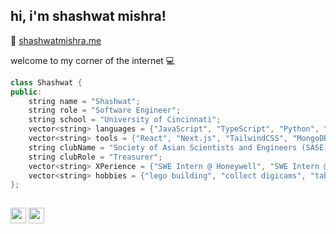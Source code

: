 <h2> hi, i'm shashwat mishra!</h2>


 :love_letter: [shashwatmishra.me](http://shashwatmishra.me/)

welcome to my corner of the internet :computer:

```c++
class Shashwat {
public:
    string name = "Shashwat";
    string role = "Software Engineer";
    string school = "University of Cincinnati";
    vector<string> languages = {"JavaScript", "TypeScript", "Python", "C++", "HTML", "CSS"};
    vector<string> tools = {"React", "Next.js", "TailwindCSS", "MongoDB", "Node.js", "Express.js"};
    string clubName = "Society of Asian Scientists and Engineers (SASE)";
    string clubRole = "Treasurer";
    vector<string> XPerience = {"SWE Intern @ Honeywell", "SWE Intern @ Possip"};
    vector<string> hobbies = {"lego building", "collect digicams", "table tennis", "video games"};
};
    
```


<p><a href="https://twitter.com/sasquatchpog" target = "_blank"><img src="https://img.shields.io/badge/twitter-%231DA1F2.svg?&style=for-the-badge&logo=twitter&logoColor=white" height=25></a> <a href="https://www.linkedin.com/in/shashwatmishras8/" target = "_blank"><img src="https://img.shields.io/badge/linkedin-%230077B5.svg?&style=for-the-badge&logo=linkedin&logoColor=white" height=25></a></p>

<!--
**Shashwatpog/Shashwatpog** is a ✨ _special_ ✨ repository because its `README.md` (this file) appears on your GitHub profile.

Here are some ideas to get you started:

- 🔭 I’m currently working on ...
- 🌱 I’m currently learning ...
- 👯 I’m looking to collaborate on ...
- 🤔 I’m looking for help with ...
- 💬 Ask me about ...
- 📫 How to reach me: ...
- 😄 Pronouns: ...
- ⚡ Fun fact: ...
-->
